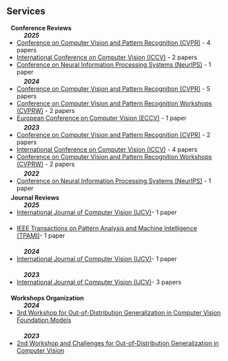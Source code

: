 ## Services
<h4 style="margin:0 10px 0;">Conference Reviews</h4>

<h5 style="margin:0 40px 0;"> 2025 </h5>
<ul style="margin:0 0 5px;">
  <li><a href="http://cvpr2025.thecvf.com/"><autocolor>Conference on Computer Vision and Pattern Recognition (CVPR)</autocolor></a> - 4 papers</li>
  <li><a href="https://iccv.thecvf.com"><autocolor>International Conference on Computer Vision (ICCV)</autocolor></a> - 2 papers</li>
    <li><a href="https://neurips.cc/Conferences/2025"><autocolor>Conference on Neural Information Processing Systems (NeurIPS)</autocolor></a> - 1 paper</li>
</ul>

<h5 style="margin:0 40px 0;"> 2024 </h5>
<ul style="margin:0 0 5px;">
  <li><a href="http://cvpr2024.thecvf.com/"><autocolor>Conference on Computer Vision and Pattern Recognition (CVPR)</autocolor></a> - 5 papers</li>
  <li><a href="https://generative-vision.github.io/workshop-CVPR-24/"><autocolor>Conference on Computer Vision and Pattern Recognition Workshops (CVPRW)</autocolor></a> - 2 papers</li>
  <li><a href="https://eccv.ecva.net/"><autocolor>European Conference on Computer Vision (ECCV)</autocolor></a> - 1 paper</li>
</ul>
<h5 style="margin:0 40px 0;"> 2023 </h5>
<ul style="margin:0 0 5px;">
  <li><a href="http://cvpr2023.thecvf.com/"><autocolor>Conference on Computer Vision and Pattern Recognition (CVPR)</autocolor></a> - 2 papers</li>
  <li><a href="http://iccv2023.thecvf.com/"><autocolor>International Conference on Computer Vision (ICCV)</autocolor></a> - 4 papers</li>
  <li><a href="https://generative-vision.github.io/workshop-CVPR-23/"><autocolor>Conference on Computer Vision and Pattern Recognition Workshops (CVPRW)</autocolor></a> - 2 papers</li>
</ul>
<h5 style="margin:0 40px 0;"> 2022 </h5>
<ul style="margin:0 0 5px;">
  <li><a href="https://nips.cc/Conferences/2022"><autocolor>Conference on Neural Information Processing Systems (NeurIPS)</autocolor></a> - 1 paper</li>
</ul>

<h4 style="margin:0 10px 0;">Journal Reviews</h4>
<h5 style="margin:0 40px 0;"> 2025 </h5>
<ul style="margin:0 0 20px;">
  <li><a href="https://www.springer.com/journal/11263"><autocolor>International Journal of Computer Vision (IJCV)</autocolor></a>- 1 paper</li>
</ul>
<ul style="margin:0 0 20px;">
  <li><a href="https://www.springer.com/journal/11263"><autocolor>IEEE Transactions on Pattern Analysis and Machine Intelligence (TPAMI)</autocolor></a>- 1 paper</li>
</ul>

<h5 style="margin:0 40px 0;"> 2024 </h5>
<ul style="margin:0 0 20px;">
  <li><a href="https://www.springer.com/journal/11263"><autocolor>International Journal of Computer Vision (IJCV)</autocolor></a>- 1 paper</li>
</ul>

<h5 style="margin:0 40px 0;"> 2023 </h5>
<ul style="margin:0 0 20px;">
  <li><a href="https://www.springer.com/journal/11263"><autocolor>International Journal of Computer Vision (IJCV)</autocolor></a>- 3 papers</li>
</ul>

<h4 style="margin:0 10px 0;">Workshops Organization</h4>
<h5 style="margin:0 40px 0;"> 2024 </h5>
<ul style="margin:0 0 20px;">
  <li><a href="http://www.ood-cv.org"><autocolor>3rd Workshop for Out-of-Distribution Generalization in Computer Vision Foundation Models</autocolor></a></li>
</ul>
<h5 style="margin:0 40px 0;"> 2023 </h5>
<ul style="margin:0 0 20px;">
  <li><a href="http://www.ood-cv.org"><autocolor>2nd Workshop and Challenges for Out-of-Distribution Generalization in Computer Vision</autocolor></a></li>
</ul>